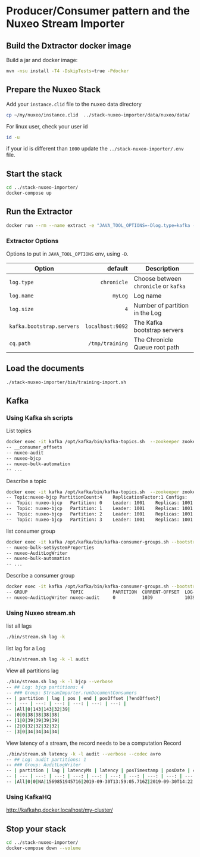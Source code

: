 # Producer/Consumer pattern and the Nuxeo Stream Importer

## Build the Dxtractor docker image

Build a jar and docker image:
```bash
mvn -nsu install -T4 -DskipTests=true -Pdocker
```

## Prepare the Nuxeo Stack

Add your `instance.clid` file to the nuxeo data directory
```bash
cp ~/my/nuxeo/instance.clid  ../stack-nuxeo-importer/data/nuxeo/data/
``` 

For linux user, check your user id
```bash
id -u
``` 
if your id is different than `1000` update the `../stack-nuxeo-importer/.env` file.

## Start the stack

```bash
cd ../stack-nuxeo-importer/
docker-compose up
```

## Run the Extractor

```bash
docker run --rm --name extract -e "JAVA_TOOL_OPTIONS=-Dlog.type=kafka -Dkafka.bootstrap.servers=kafka:9092" --network container:kafka local/training-importer:1.0-SNAPSHOT /bjcp-2015.json 
```


### Extractor Options
Options to put in `JAVA_TOOL_OPTIONS` env, using `-D`.

| Option | default | Description |
| --- | ---: | --- |
|`log.type` | `chronicle` | Choose between `chronicle` or `kafka` | 
|`log.name` | `myLog` | Log name | 
|`log.size` | `4` | Number of partition in the Log | 
|`kafka.bootstrap.servers` | `localhost:9092`| The Kafka bootstrap servers | 
|`cq.path` | `/tmp/training`| The Chronicle Queue root path |

## Load the documents

```bash
./stack-nuxeo-importer/bin/training-import.sh
```

## Kafka

### Using Kafka sh scripts

List topics
```bash
docker exec -it kafka /opt/kafka/bin/kafka-topics.sh  --zookeeper zookeeper:2181 --list
-- __consumer_offsets
-- nuxeo-audit
-- nuxeo-bjcp
-- nuxeo-bulk-automation
-- ...
```

Describe a topic
```bash
docker exec -it kafka /opt/kafka/bin/kafka-topics.sh  --zookeeper zookeeper:2181 --describe --topic nuxeo-bjcp 
-- Topic:nuxeo-bjcp	PartitionCount:4	ReplicationFactor:1	Configs:
--	Topic: nuxeo-bjcp	Partition: 0	Leader: 1001	Replicas: 1001	Isr: 1001
--	Topic: nuxeo-bjcp	Partition: 1	Leader: 1001	Replicas: 1001	Isr: 1001
--	Topic: nuxeo-bjcp	Partition: 2	Leader: 1001	Replicas: 1001	Isr: 1001
--	Topic: nuxeo-bjcp	Partition: 3	Leader: 1001	Replicas: 1001	Isr: 1001
```

list consumer group
```bash
docker exec -it kafka /opt/kafka/bin/kafka-consumer-groups.sh --bootstrap-server localhost:9092 --list
-- nuxeo-bulk-setSystemProperties
-- nuxeo-AuditLogWriter
-- nuxeo-bulk-automation
-- ...
```

Describe a consumer group
```bash
docker exec -it kafka /opt/kafka/bin/kafka-consumer-groups.sh --bootstrap-server localhost:9092 --describe --group nuxeo-AuditLogWriter
-- GROUP                TOPIC           PARTITION  CURRENT-OFFSET  LOG-END-OFFSET  LAG             CONSUMER-ID                                            HOST            CLIENT-ID
-- nuxeo-AuditLogWriter nuxeo-audit     0          1039            1039            0               AuditLogWriter-13-666cc3d2-5a5d-409e-9347-6e1565fab4cc /192.168.16.7   AuditLogWriter-13
```

### Using Nuxeo stream.sh

list all lags
```bash
./bin/stream.sh lag -k
```

list lag for a Log
```bash
./bin/stream.sh lag -k -l audit
```

View all partitions lag
```bash
./bin/stream.sh lag -k -l bjcp --verbose
-- ## Log: bjcp partitions: 4
-- ### Group: StreamImporter.runDocumentConsumers
-- | partition | lag | pos | end | posOffset |?endOffset?|
-- | --- | ---: | ---: | ---: | ---: | ---: |
-- |All|0|143|143|32|39|
-- |0|0|38|38|38|38|
-- |1|0|39|39|39|39|
-- |2|0|32|32|32|32|
-- |3|0|34|34|34|34|
```

View latency of a stream, the record needs to be a computation Record 
```bash
./bin/stream.sh latency -k -l audit --verbose --codec avro
-- ## Log: audit partitions: 1
-- ### Group: AuditLogWriter
-- | partition | lag | latencyMs | latency | posTimestamp | posDate | curDate | pos | end | posOffset |?endOffset?| posKey |
-- | --- | ---: | ---: | ---: | ---: | ---: | ---: | ---: | ---: | ---: | ---: | --- |
-- |All|0|0|NA|1569851945716|2019-09-30T13:59:05.716Z|2019-09-30T14:22:49.502Z|1039|1039|1039|1039|0|
```

### Using KafkaHQ

http://kafkahq.docker.localhost/my-cluster/

## Stop your stack

```bash
cd ../stack-nuxeo-importer/
docker-compose down --volume
```
